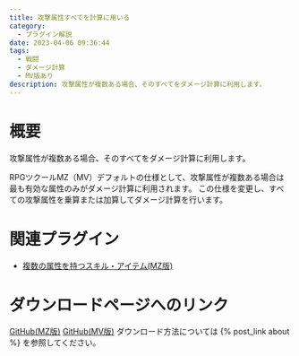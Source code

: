 ```yaml
---
title: 攻撃属性すべてを計算に用いる
category:
  - プラグイン解説
date: 2023-04-06 09:36:44
tags:
  - 戦闘
  - ダメージ計算
  - MV版あり
description: 攻撃属性が複数ある場合、そのすべてをダメージ計算に利用します。
---
```


# 概要

攻撃属性が複数ある場合、そのすべてをダメージ計算に利用します。

RPGツクールMZ（MV）デフォルトの仕様として、攻撃属性が複数ある場合は最も有効な属性のみがダメージ計算に利用されます。
この仕様を変更し、すべての攻撃属性を乗算または加算してダメージ計算を行います。

# 関連プラグイン

- [複数の属性を持つスキル・アイテム(MZ版)](https://github.com/elleonard/DarkPlasma-MZ-Plugins/blob/release/DarkPlasma_MultiElementAction.js)

# ダウンロードページへのリンク

[GitHub(MZ版)](https://github.com/elleonard/DarkPlasma-MZ-Plugins/blob/release/DarkPlasma_MultiElementRate.js)
[GitHub(MV版)](https://github.com/elleonard/DarkPlasma-MV-Plugins/blob/release/DarkPlasma_MultiElementRate.js)
ダウンロード方法については {% post_link about %} を参照してください。
